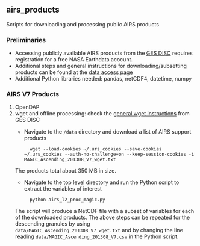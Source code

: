 ## airs_products

Scripts for downloading and processing public AIRS products

### Preliminaries

* Accessing publicly available AIRS products from the [GES DISC](https://disc.gsfc.nasa.gov/) requires registration for a free NASA Earthdata acocunt.
* Additional steps and general instructions for downloading/subsetting products can be found at the [data access page](https://disc.gsfc.nasa.gov/data-access)
* Additional Python libraries needed: pandas, netCDF4, datetime, numpy

### AIRS V7 Products

1. OpenDAP
2. wget and offline processing: check the [general wget instructions](https://disc.gsfc.nasa.gov/data-access#mac_linux_wget) from GES DISC
    - Navigate to the `/data` directory and download a list of AIRS support products

            wget --load-cookies ~/.urs_cookies --save-cookies ~/.urs_cookies --auth-no-challenge=on --keep-session-cookies -i MAGIC_Ascending_201308_V7_wget.txt  
    The products total about 350 MB in size.  
    - Navigate to the top level directory and run the Python script to extract the variables of interest  

            python airs_l2_proc_magic.py  
    The script will produce a NetCDF file with a subset of variables for each of the downloaded products. The above steps can be repeated for the descending granules by using `data/MAGIC_Ascending_201308_V7_wget.txt` and by changing the line reading `data/MAGIC_Ascending_201308_V7.csv` in the Python script.
